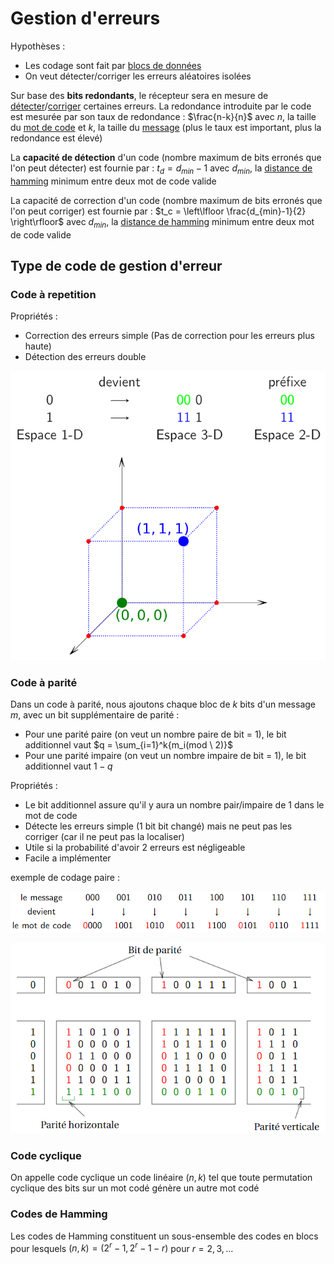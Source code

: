 # Gestion d'erreurs

Hypothèses :
- Les codage sont fait par [blocs de données](Codage%20par%20blocs.md)
- On veut détecter/corriger les erreurs aléatoires isolées

Sur base des **bits redondants**, le récepteur sera en mesure de [détecter](Détection%20d'erreurs.md)/[corriger](Correction%20d'erreurs.md) certaines erreurs. La redondance introduite par le code est mesurée par son taux de redondance : $\frac{n-k}{n}$ avec $n$, la taille du [mot de code](Codage%20par%20blocs.md) et $k$, la taille du [message](Codage%20par%20blocs.md) (plus le taux est important, plus la redondance est élevé)

La **capacité de détection** d'un code (nombre maximum de bits erronés que l'on peut détecter) est fournie par : $t_d = d_{min} - 1$ avec $d_{min}$, la [distance de hamming](Codage%20par%20blocs.md) minimum entre deux mot de code valide

La capacité de correction d'un code (nombre maximum de bits erronés que l'on peut corriger) est fournie par : $t_c = \left\lfloor \frac{d_{min}-1}{2} \right\rfloor$ avec $d_{min}$, la [distance de hamming](Codage%20par%20blocs.md) minimum entre deux mot de code valide

## Type de code de gestion d'erreur

### Code à repetition

Propriétés :
- Correction des erreurs simple (Pas de correction pour les erreurs plus haute)
- Détection des erreurs double

![](attachments/Pasted%20image%2020230605090917.png)

### Code à parité

Dans un code à parité, nous ajoutons chaque bloc de $k$ bits d'un message $m$, avec un bit supplémentaire de parité :
- Pour une parité paire (on veut un nombre paire de bit = 1), le bit additionnel vaut $q = \sum_{i=1}^k{m_i(mod \ 2)}$ 
- Pour une parité impaire (on veut un nombre impaire de bit = 1), le bit additionnel vaut $1-q$

Propriétés :
- Le bit additionnel assure qu'il y aura un nombre pair/impaire de 1 dans le mot de code
- Détecte les erreurs simple (1 bit bit changé) mais ne peut pas les corriger (car il ne peut pas la localiser)
- Utile si la probabilité d'avoir 2 erreurs est négligeable
- Facile a implémenter

exemple de codage paire :

![](attachments/Pasted%20image%2020230605091821.png)

![](attachments/Pasted%20image%2020230605091854.png)

### Code cyclique

On appelle code cyclique un code linéaire $(n, k)$ tel que toute permutation cyclique des bits sur un mot codé génère un autre mot codé

### Codes de Hamming

Les codes de Hamming constituent un sous-ensemble des codes en blocs pour lesquels $(n,k) = (2^r-1,2^r-1-r)$ pour $r=2,3,...$